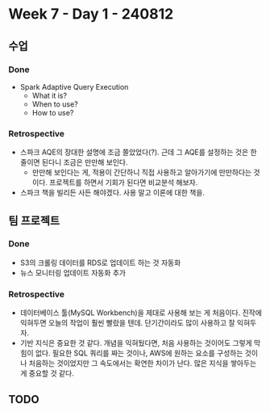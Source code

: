 # Week 7 - Day 1 - 240812

## 수업
### Done
- Spark Adaptive Query Execution
    - What it is?
    - When to use?
    - How to use?
### Retrospective
- 스파크 AQE의 장대한 설명에 조금 쫄았었다(?). 근데 그 AQE를 설정하는 것은 한 줄이면 된다니 조금은 만만해 보인다.
    - 만만해 보인다는 게, 적용이 간단하니 직접 사용하고 알아가기에 만만하다는 것이다. 프로젝트를 하면서 기회가 된다면 비교분석 해보자.
- 스파크 책을 빌리든 사든 해야겠다. 사용 말고 이론에 대한 책을.


## 팀 프로젝트
### Done
- S3의 크롤링 데이터를 RDS로 업데이트 하는 것 자동화
- 뉴스 모니터링 업데이트 자동화 추가
### Retrospective
- 데이터베이스 툴(MySQL Workbench)을 제대로 사용해 보는 게 처음이다. 진작에 익혀두면 오늘의 작업이 훨씬 빨랐을 텐데. 단기간이라도 많이 사용하고 잘 익혀두자.
- 기반 지식은 중요한 것 같다. 개념을 익혀뒀다면, 처음 사용하는 것이어도 그렇게 막힘이 없다. 필요한 SQL 쿼리를 짜는 것이나, AWS에 원하는 요소를 구성하는 것이나 처음하는 것이었지만 그 속도에서는 확연한 차이가 난다. 많은 지식을 쌓아두는 게 중요할 것 같다.

## TODO